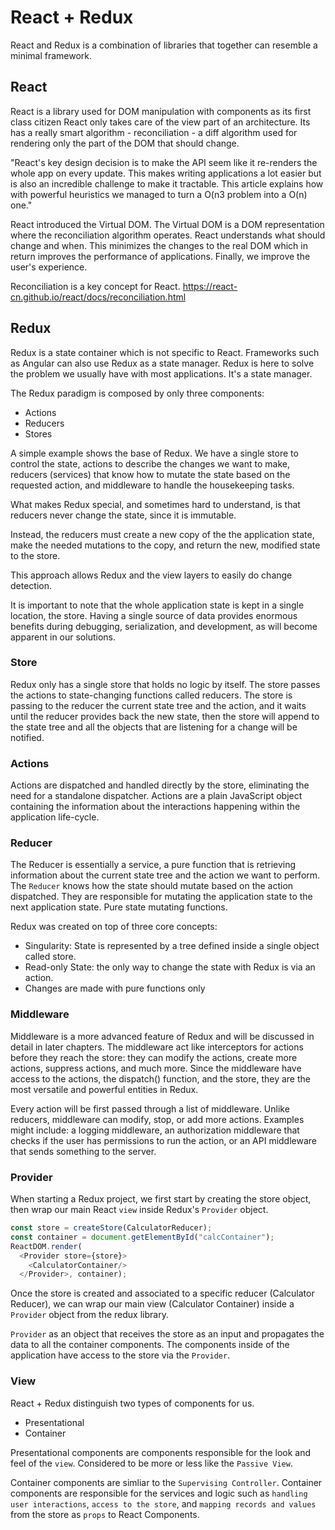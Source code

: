# React + Redux

React and Redux is a combination of libraries that together can resemble a minimal
framework.

## React

React is a library used for DOM manipulation with components as its first class citizen
React only takes care of the view part of an architecture. Its has a really smart algorithm - reconciliation - a diff algorithm used for rendering only the part of the DOM that should change.

"React's key design decision is to make the API seem like it re-renders the whole app on every update. This makes writing applications a lot easier but is also an incredible challenge to make it tractable. This article explains how with powerful heuristics we managed to turn a O(n3 problem into a O(n) one."

React introduced the Virtual DOM. The Virtual DOM is a DOM representation where the reconciliation algorithm operates. React understands what should change and when. This minimizes the changes to the real DOM which in return improves the performance of applications. Finally, we improve the user's experience.

Reconciliation is a key concept for React.
https://react-cn.github.io/react/docs/reconciliation.html

## Redux

Redux is a state container which is not specific to React. Frameworks such as Angular can also use Redux as a state manager. Redux is here to solve the problem we usually have with most applications. It's a state manager.

The Redux paradigm is composed by only three components:
- Actions
- Reducers
- Stores

A simple example shows the base of Redux. We have a single store to control the state, actions to describe the changes we want to make, reducers (services) that know how to mutate the state based on the requested action, and middleware to handle the housekeeping tasks.

What makes Redux special, and sometimes hard to understand, is that reducers never change the
state, since it is immutable.

Instead, the reducers must create a new copy of the the application state, make the needed mutations to the copy, and return the new, modified state to the store.

This approach allows Redux and the view layers to easily do change detection.

It is important to note that the whole application state is kept in a single location, the store. Having a single source of data provides enormous benefits during debugging, serialization, and development, as will become apparent in our solutions.

### Store

Redux only has a single store that holds no logic by itself. The store passes the actions to state-changing functions called reducers. The store is passing to the reducer the current state tree and the action, and it waits until the reducer provides back the new state, then the store will append to the state tree and all the objects that are listening for a change will be notified.

### Actions

Actions are dispatched and handled directly by the store, eliminating the need for a standalone dispatcher. Actions are a plain JavaScript object containing the information about the interactions happening within the application life-cycle.

### Reducer

The Reducer is essentially a service, a pure function that is retrieving information about the current state tree and the action we want to perform. The `Reducer` knows how the state should mutate based on the action dispatched. They are responsible for mutating the application state to the next application state. Pure state mutating functions.

Redux was created on top of three core concepts:

- Singularity: State is represented by a tree defined inside a single object called store.
- Read-only State: the only way to change the state with Redux is via an action.
- Changes are made with pure functions only

### Middleware

Middleware is a more advanced feature of Redux and will be discussed in detail in later chapters. The middleware act like interceptors for actions before they reach the store: they can modify the actions, create more actions, suppress actions, and much more. Since the middleware have access to the actions, the dispatch() function, and the store, they are the most versatile and powerful entities in Redux.

Every action will be first passed through a list of middleware. Unlike reducers, middleware can modify, stop, or add more actions. Examples might include: a logging middleware, an authorization middleware that checks if the user has permissions to run the action, or an API middleware that sends something to the server.

### Provider

When starting a Redux project, we first start by creating the store object, then wrap our main React `view` inside Redux's `Provider` object.

```js
const store = createStore(CalculatorReducer);
const container = document.getElementById("calcContainer");
ReactDOM.render(
  <Provider store={store}>
    <CalculatorContainer/>
  </Provider>, container);
```

Once the store is created and associated to a specific reducer (Calculator Reducer), we can wrap our main view (Calculator Container) inside a `Provider` object from the redux library.

`Provider` as an object that receives the store as an input and propagates the data to all the container components. The components inside of the application have access to the store via the `Provider`.

### View

React + Redux distinguish two types of components for us.

- Presentational 
- Container

Presentational components are components responsible for the look and feel of the `view`. Considered to be more or less like the `Passive View`.

Container components are simliar to the `Supervising Controller`. Container components are responsible for the services and logic such as `handling user interactions`, `access to the store`, and `mapping records and values` from the store as `props` to React Components.

